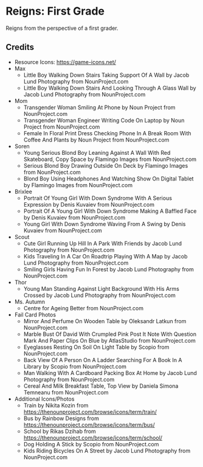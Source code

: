 
# Reigns: First Grade

Reigns from the perspective of a first grader.

## Credits

- Resource Icons: https://game-icons.net/
- Max
  - Little Boy Walking Down Stairs Taking Support Of A Wall by Jacob Lund Photography from NounProject.com
  - Little Boy Walking Down Stairs And Looking Through A Glass Wall by Jacob Lund Photography from NounProject.com
- Mom
  - Transgender Woman Smiling At Phone by Noun Project from NounProject.com
  - Transgender Woman Engineer Writing Code On Laptop by Noun Project from NounProject.com
  - Female In Floral Print Dress Checking Phone In A Break Room With Coffee And Plants by Noun Project from NounProject.com
- Soren
  - Young Serious Blond Boy Leaning Against A Wall With Red Skateboard, Copy Space by Flamingo Images from NounProject.com
  - Serious Blond Boy Drawing Outside On Deck by Flamingo Images from NounProject.com
  - Blond Boy Using Headphones And Watching Show On Digital Tablet by Flamingo Images from NounProject.com
- Brixlee
  - Portrait Of Young Girl With Down Syndrome With A Serious Expression by Denis Kuvaiev from NounProject.com
  - Portrait Of A Young Girl With Down Syndrome Making A Baffled Face by Denis Kuvaiev from NounProject.com
  - Young Girl With Down Syndrome Waving From A Swing by Denis Kuvaiev from NounProject.com
- Scout
  - Cute Girl Running Up Hill In A Park With Friends by Jacob Lund Photography from NounProject.com
  - Kids Traveling In A Car On Roadtrip Playing With A Map by Jacob Lund Photography from NounProject.com
  - Smiling Girls Having Fun In Forest by Jacob Lund Photography from NounProject.com
- Thor
  - Young Man Standing Against Light Background With His Arms Crossed by Jacob Lund Photography from NounProject.com
- Ms. Autumn
  - Centre for Ageing Better from NounProject.com
- Fail Card Photos
  - Mirror And Perfume On Wooden Table by Oleksandr Latkun from NounProject.com
  - Marble Bust Of David With Crumpled Pink Post It Note With Question Mark And Paper Clips On Blue by AtlasStudio from NounProject.com
  - Eyeglasses Resting On Soil On Light Table by Scopio from NounProject.com
  - Back View Of A Person On A Ladder Searching For A Book In A Library by Scopio from NounProject.com
  - Man Walking With A Cardboard Packing Box At Home by Jacob Lund Photography from NounProject.com
  - Cereal And Milk Breakfast Table, Top View by Daniela Simona Temneanu from NounProject.com
- Additional Icons/Photos
  - Train by Nikita Kozin from https://thenounproject.com/browse/icons/term/train/
  - Bus by Rainbow Designs from https://thenounproject.com/browse/icons/term/bus/
  - School by Rikas Dzihab from https://thenounproject.com/browse/icons/term/school/
  - Dog Holding A Stick by Scopio from NounProject.com
  - Kids Riding Bicycles On A Street by Jacob Lund Photography from NounProject.com
